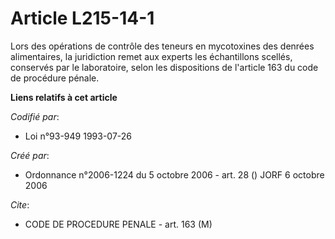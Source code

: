 # Article L215-14-1

Lors des opérations de contrôle des teneurs en mycotoxines des denrées alimentaires, la juridiction remet aux experts les
échantillons scellés, conservés par le laboratoire, selon les dispositions de l'article 163 du code de procédure pénale.

**Liens relatifs à cet article**

_Codifié par_:

  - Loi n°93-949 1993-07-26

_Créé par_:

  - Ordonnance n°2006-1224 du 5 octobre 2006 - art. 28 () JORF 6 octobre 2006

_Cite_:

  - CODE DE PROCEDURE PENALE - art. 163 (M)
